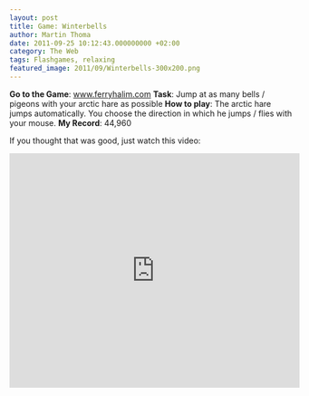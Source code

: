 ```yaml
---
layout: post
title: Game: Winterbells
author: Martin Thoma
date: 2011-09-25 10:12:43.000000000 +02:00
category: The Web
tags: Flashgames, relaxing
featured_image: 2011/09/Winterbells-300x200.png
---
```

<b>Go to the Game</b>: <a href="http://www.ferryhalim.com/orisinal/g3/bells.htm" rel="nofollow">www.ferryhalim.com</a>
<b>Task</b>: Jump at as many bells / pigeons with your arctic hare as possible
<b>How to play</b>: The arctic hare jumps automatically. You choose the direction in which he jumps / flies with your mouse.
<b>My Record</b>: 44,960

If you thought that was good, just watch this video:
<iframe title="YouTube video player" width="512" height="414" src="http://www.youtube.com/embed/mcrMDeeERks?rel=0&amp;hd=1" frameborder="0" allowfullscreen></iframe>
